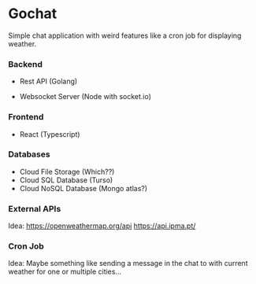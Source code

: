 # Gochat

Simple chat application with weird features like a cron job for displaying weather.

### Backend

- Rest API (Golang)

- Websocket Server (Node with socket.io)

### Frontend

- React (Typescript)

### Databases

- Cloud File Storage (Which??)
- Cloud SQL Database (Turso)
- Cloud NoSQL Database (Mongo atlas?)

### External APIs

Idea: https://openweathermap.org/api https://api.ipma.pt/

### Cron Job

Idea: Maybe something like sending a message in the chat to with current weather for one or multiple cities...
